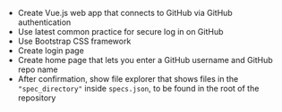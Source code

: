 - Create Vue.js web app that connects to GitHub via GitHub authentication
- Use latest common practice for secure log in on GitHub
- Use Bootstrap CSS framework
- Create login page
- Create home page that lets you enter a GitHub username and GitHub repo name
- After confirmation, show file explorer that shows files in the `"spec_directory"` inside `specs.json`, to be found in the root of the repository